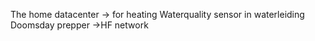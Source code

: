 The home datacenter -> for heating
Waterquality sensor in waterleiding
Doomsday prepper ->HF network
